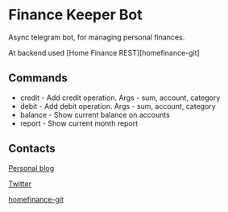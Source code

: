 # Finance Keeper Bot

Async telegram bot, for managing personal finances.

At backend used [Home Finance REST][homefinance-git]

## Commands

- credit - Add credit operation. Args - sum, account, category
- debit - Add debit operation. Args - sum, account, category
- balance - Show current balance on accounts
- report - Show current month report

## Contacts

[Personal blog][blog]

[Twitter][twitter]

[twitter]: https://twitter.com/harlov
[blog]: http://blog.harlov.com
[homefinance-git](https://github.com/harlov/home-finance)